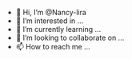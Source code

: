 - 👋 Hi, I’m @Nancy-lira
- 👀 I’m interested in ...
- 🌱 I’m currently learning ...
- 💞️ I’m looking to collaborate on ...
- 📫 How to reach me ...

<!---
Nancy-lira/Nancy-lira is a ✨ special ✨ repository because its `README.md` (this file) appears on your GitHub profile.
You can click the Preview link to take a look at your changes.
--->
